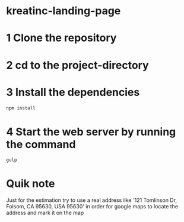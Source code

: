 # kreatinc-landing-page

# 1 Clone the repository

# 2 cd to the project-directory

# 3 Install the dependencies

``` sh
npm install
```

# 4 Start the web server by running the command

```sh
gulp
```

# Quik note

Just for the estimation try to use a real address like '121 Tomlinson Dr, Folsom, CA 95630, USA 95630' in order for google maps to locate the address and mark it on the map
